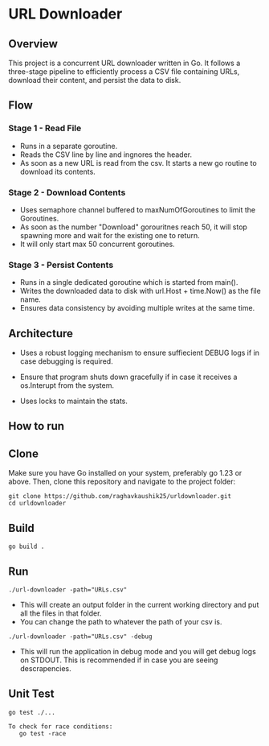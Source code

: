 # URL Downloader  

## Overview  

This project is a concurrent URL downloader written in Go. It follows a three-stage pipeline to efficiently process a CSV file containing URLs, download their content, and persist the data to disk.  

## Flow

### Stage 1 - Read File  
- Runs in a separate goroutine.  
- Reads the CSV line by line and ingnores the header.
- As soon as a new URL is read from the csv. It starts a new go routine to download its contents. 

### Stage 2 - Download Contents  
- Uses semaphore channel buffered to maxNumOfGoroutines to limit the Goroutines.
- As soon as the number "Download" gorouritnes reach 50, it will stop spawning more and wait for the existing one to return.
- It will only start max 50 concurrent goroutines. 

### Stage 3 - Persist Contents  
- Runs in a single dedicated goroutine which is started from main().  
- Writes the downloaded data to disk with url.Host + time.Now() as the file name.  
- Ensures data consistency by avoiding multiple writes at the same time.  


## Architecture

- Uses a robust logging mechanism to ensure suffiecient DEBUG logs if in case debugging is required. 

- Ensure that program shuts down gracefully if in case it receives a os.Interupt from the system.

- Uses locks to maintain the stats.


## How to run  

## Clone

Make sure you have Go installed on your system, preferably go 1.23 or above. Then, clone this repository and navigate to the project folder:  

```
git clone https://github.com/raghavkaushik25/urldownloader.git
cd urldownloader
```

## Build

```go build .```

## Run
```./url-downloader -path="URLs.csv"```

- This will create an output folder in the current working directory and put all the files in that folder.
- You can change the path to whatever the path of your csv is.

```./url-downloader -path="URLs.csv" -debug```

- This will run the application in debug mode and you will get debug logs on STDOUT. This is recommended if in case you are seeing descrapencies.

## Unit Test

```go test ./... ```

```
To check for race conditions:
   go test -race 
```
